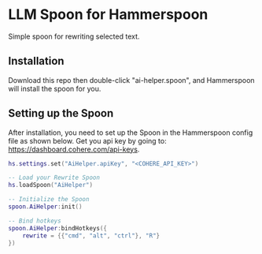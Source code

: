 # LLM Spoon for Hammerspoon

Simple spoon for rewriting selected text.

## Installation

Download this repo then double-click "ai-helper.spoon", and Hammerspoon will install the spoon for you.

## Setting up the Spoon

After installation, you need to set up the Spoon in the Hammerspoon config file as shown below. Get you api key by going to: https://dashboard.cohere.com/api-keys.

```lua
hs.settings.set("AiHelper.apiKey", "<COHERE_API_KEY>")

-- Load your Rewrite Spoon
hs.loadSpoon("AiHelper")

-- Initialize the Spoon
spoon.AiHelper:init()

-- Bind hotkeys
spoon.AiHelper:bindHotkeys({
    rewrite = {{"cmd", "alt", "ctrl"}, "R"}
})
```
